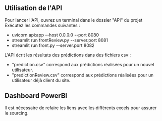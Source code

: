 ## Utilisation de l'API

Pour lancer l'API, ouvrez un terminal dans le dossier "API" du projet
Exécutez les commandes suivantes : 
- uvicorn api:app --host 0.0.0.0 --port 8080
- streamlit run frontReview.py --server.port 8081
- streamlit run front.py --server.port 8082

L'API écrit les résultats des prédictions dans des fichiers csv : 
-  "prediction.csv" correspond aux prédictions réalisées pour un nouvel utilisateur.
-  "predictionReview.csv" correspond aux prédictions réalisées pour un utilisateur déjà client du site.


## Dashboard PowerBI
Il est nécessaire de refaire les liens avec les différents excels pour assurer le sourcing.

  

